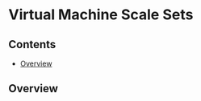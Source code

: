 # Virtual Machine Scale Sets

<!--TOC_START-->
## Contents
- [Overview](#overview)

<!--TOC_END-->
## Overview
